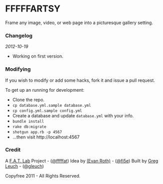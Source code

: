 # FFFFFARTSY

Frame any image, video, or web page into a picturesque gallery setting.


### Changelog

_2012-10-19_
  * Working on first version.


### Modifying

If you wish to modify or add some hacks, fork it and issue a pull request.

To get up an running for development:

* Clone the repo.
* `cp database.yml.sample database.yml`
* `cp config.yml.sample config.yml`
* Create a database and update `database.yml` with your info.
* `bundle install`
* `rake db:migrate`
* `shotgun app.rb -p 4567`
* ...then visit http://localhost:4567


### Credit

A [F.A.T. Lab](http://fffff.at) Project - ([@fffffat](http://twitter.com/fffffat))
Idea by [(Evan Roth)](http://evan-roth.com) - ([@fi5e](http://twitter.com/fi5e))
Built by [Greg Leuch](http://gleu.ch) - ([@gleuch](http://twitter.com/gleuch))

Copyfree 2011 - All Rights Reserved.
